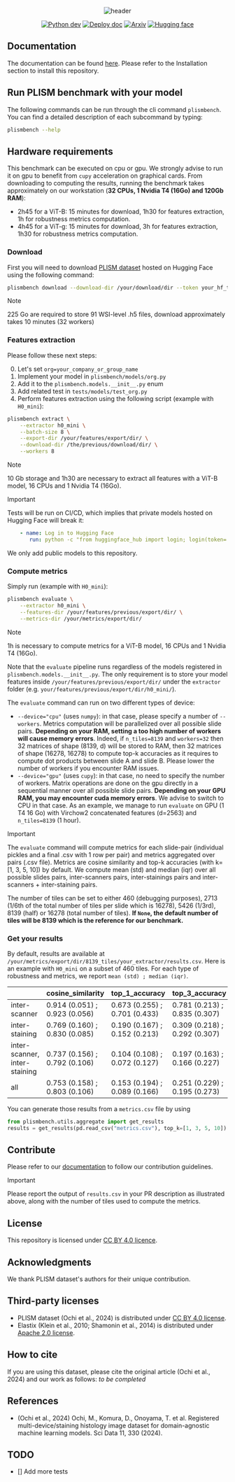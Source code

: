 <div align="center">

![header](https://capsule-render.vercel.app/api?type=waving&height=140&color=0:56b4e9,50:009e73,100:cc79a7&text=Plismbench:&section=header&fontAlign=16&fontSize=45&textBg=false&descAlignY=45&fontAlignY=20&descSize=20&desc=A%20%20robustness%20%20benchmark%20%20of%20%20pathology%20%20foundation%20%20models&descAlign=52)



[![Python dev](https://github.com/owkin/plism-benchmark/actions/workflows/python-app.yml/badge.svg)](https://github.com/owkin/plism-benchmark/actions/workflows/python-app.yml) [![Deploy doc](https://github.com/owkin/plism-benchmark/actions/workflows/page.yml/badge.svg)](https://github.com/owkin/plism-benchmark/actions/workflows/page.yml) [![Arxiv](https://img.shields.io/badge/Arxiv-2407.18449-red?style=flat-square)](https://arxiv.org/abs/2501.16239)
[![Hugging face](https://img.shields.io/badge/%F0%9F%A4%97%20%20-PLISM-yellow)](https://huggingface.co/datasets/owkin/plism-dataset)
</div>


## Documentation

The documentation can be found [here](https://owkin.github.io/plism-benchmark).
Please refer to the Installation section to install this repository.

## Run PLISM benchmark with your model

The following commands can be run through the cli command `plismbench`.
You can find a detailed description of each subcommand by typing:

```bash
plismbench --help
```

## Hardware requirements

This benchmark can be executed on cpu or gpu. We strongly advise to run it on gpu to benefit from `cupy` acceleration on graphical cards. From downloading to computing the results, running the benchmark takes approximately on our workstation (**32 CPUs, 1 Nvidia T4 (16Go) and 120Gb RAM**):

- 2h45 for a ViT-B: 15 minutes for download, 1h30 for features extraction, 1h for robustness metrics computation.
- 4h45 for a ViT-g: 15 minutes for download, 3h for features extraction, 1h30 for robustness metrics computation.


### Download

First you will need to download [PLISM dataset](https://huggingface.co/datasets/owkin/plism-dataset) hosted on Hugging Face using the following command:

```bash
plismbench download --download-dir /your/download/dir --token your_hf_token --workers 8
```

> [!NOTE]
> 225 Go are required to store 91 WSI-level .h5 files, download approximately takes 10 minutes (32 workers)
>

### Features extraction

Please follow these next steps:

0. Let's set `org=your_company_or_group_name`
1. Implement your model in ``plismbench/models/org.py``
2. Add it to the ``plismbench.models.__init__.py`` enum
3. Add related test in ``tests/models/test_org.py``
4. Perform features extraction using the following script (example with `H0_mini`):

```bash
plismbench extract \
    --extractor h0_mini \
    --batch-size 8 \
    --export-dir /your/features/export/dir/ \
    --download-dir /the/previous/download/dir/ \
    --workers 8
```

> [!NOTE]
> 10 Gb storage and 1h30 are necessary to extract all features with a ViT-B model, 16 CPUs and 1 Nvidia T4 (16Go).
>

> [!IMPORTANT]
> Tests will be run on CI/CD, which implies that private models hosted on Hugging Face will break it:
> ```yaml
>     - name: Log in to Hugging Face
>        run: python -c "from huggingface_hub import login; login(token='${{ secrets.HF_TOKEN }}', new_session=False)"
>```
> We only add public models to this repository.

### Compute metrics

Simply run (example with `H0_mini`):

```bash
plismbench evaluate \
    --extractor h0_mini \
    --features-dir /your/features/previous/export/dir/ \
    --metrics-dir /your/metrics/export/dir/
```

> [!NOTE]
> 1h is necessary to compute metrics for a ViT-B model, 16 CPUs and 1 Nvidia T4 (16Go).
>


Note that the `evaluate` pipeline runs regardless of the models registered in ``plismbench.models.__init__.py``. The only requirement is to store your model features inside `/your/features/previous/export/dir/` under the `extractor` folder (e.g. `your/features/previous/export/dir/h0_mini/`).

The `evaluate` command can run on two different types of device:

- `--device="cpu"` (uses `numpy`): in that case, please specify a number of `--workers`. Metrics computation will be parallelized over all possible slide pairs. **Depending on your RAM, setting a too high number of workers will cause memory errors**. Indeed, if `n_tiles=8139` and `workers=32` then 32 matrices of shape (8139, d) will be stored to RAM, then 32 matrices of shape (16278, 16278) to compute top-k accuracies as it requires to compute dot products between slide A and slide B. Please lower the number of workers if you encounter RAM issues.
- `--device="gpu"` (uses `cupy`): in that case, no need to specify the number of workers. Matrix operations are done on the gpu directly in a sequential manner over all possible slide pairs. **Depending on your GPU RAM, you may encounter cuda memory errors**. We advise to switch to CPU in that case. As an example, we manage to run `evaluate` on GPU (1 T4 16 Go) with Virchow2 concatenated features (d=2563) and `n_tiles=8139` (1 hour).


> [!IMPORTANT]
> The `evaluate` command will compute metrics for each slide-pair (individual pickles and a final .csv with 1 row per pair) and metrics aggregated over pairs (.csv file). Metrics are cosine similarity and top-k accuracies (with k=[1, 3, 5, 10]) by default. We compute mean (std) and median (iqr) over all possible slides pairs, inter-scanners pairs, inter-stainings pairs and inter-scanners + inter-staining pairs.
>
> The number of tiles can be set to either 460 (debugging purposes), 2713 (1/6th of the total number of tiles per slide which is 16278), 5426 (1/3rd), 8139 (half) or 16278 (total number of tiles). **If `None`, the default number of tiles will be 8139 which is the reference for our benchmark.**

### Get your results

By default, results are available at `/your/metrics/export/dir/8139_tiles/your_extractor/results.csv`. Here is an example with `H0_mini` on a subset of 460 tiles. For each type of robustness and metrics, we report `mean (std) ; median (iqr)`.

|                               | cosine_similarity             | top_1_accuracy                | top_3_accuracy                | top_5_accuracy                | top_10_accuracy               |
|:------------------------------|:------------------------------|:------------------------------|:------------------------------|:------------------------------|:------------------------------|
| inter-scanner                 | 0.914 (0.051) ; 0.923 (0.056) | 0.673 (0.255) ; 0.701 (0.433) | 0.781 (0.213) ; 0.835 (0.307) | 0.823 (0.193) ; 0.882 (0.251) | 0.875 (0.162) ; 0.931 (0.173) |
| inter-staining                | 0.769 (0.160) ; 0.830 (0.085) | 0.190 (0.167) ; 0.152 (0.213) | 0.309 (0.218) ; 0.292 (0.307) | 0.372 (0.240) ; 0.374 (0.336) | 0.467 (0.266) ; 0.501 (0.357) |
| inter-scanner, inter-staining | 0.737 (0.156) ; 0.792 (0.106) | 0.104 (0.108) ; 0.072 (0.127) | 0.197 (0.163) ; 0.166 (0.227) | 0.253 (0.190) ; 0.231 (0.274) | 0.346 (0.226) ; 0.346 (0.335) |
| all                           | 0.753 (0.158) ; 0.803 (0.106) | 0.153 (0.194) ; 0.089 (0.166) | 0.251 (0.229) ; 0.195 (0.273) | 0.307 (0.244) ; 0.266 (0.321) | 0.397 (0.265) ; 0.387 (0.373) |

You can generate those results from a `metrics.csv` file by using

```python
from plismbench.utils.aggregate import get_results
results = get_results(pd.read_csv("metrics.csv"), top_k=[1, 3, 5, 10]).
```


## Contribute

Please refer to our [documentation](https://owkin.github.io/plism-benchmark) to follow our contribution guidelines.

> [!IMPORTANT]
> Please report the output of `results.csv` in your PR description as illustrated above, along with the number of tiles used to compute the metrics.
>

## License

This repository is licensed under [CC BY 4.0 licence](https://creativecommons.org/licenses/by/4.0/deed.en).

## Acknowledgments

We thank PLISM dataset's authors for their unique contribution.

## Third-party licenses

- PLISM dataset (Ochi et al., 2024) is distributed under [CC BY 4.0 license](https://plus.figshare.com/collections/Pathology_Images_of_Scanners_and_Mobilephones_PLISM_Dataset/6773925).
- Elastix (Klein et al., 2010; Shamonin et al., 2014) is distributed under [Apache 2.0 license](https://github.com/SuperElastix/elastix).

## How to cite

If you are using this dataset, please cite the original article (Ochi et al., 2024) and our work as follows:
_to be completed_

## References

- (Ochi et al., 2024) Ochi, M., Komura, D., Onoyama, T. et al. Registered multi-device/staining histology image dataset for domain-agnostic machine learning models. Sci Data 11, 330 (2024).


## TODO
- [] Add more tests

